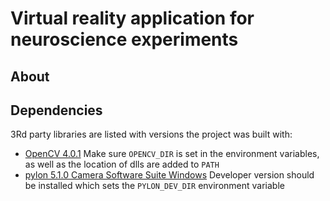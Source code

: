 # Virtual reality application for neuroscience experiments

## About

## Dependencies
3Rd party libraries are listed with versions the project was built with:
 - [OpenCV 4.0.1](https://opencv.org/releases.html)
Make sure ```OPENCV_DIR``` is set in the environment variables, as well as the location of dlls are added to ```PATH```
 - [pylon 5.1.0 Camera Software Suite Windows](https://www.baslerweb.com/en/products/software/basler-pylon-camera-software-suite/)
Developer version should be installed which sets the ```PYLON_DEV_DIR``` environment variable

